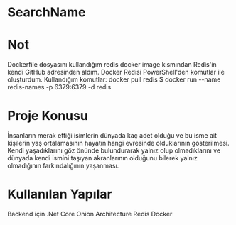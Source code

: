 # SearchName
# Not
Dockerfile dosyasını kullandığım redis docker image kısmından Redis'in kendi GitHub adresinden aldım.
Docker Redisi PowerShell'den komutlar ile oluşturdum. Kullandığım komutlar:
  docker pull redis
  $ docker run --name redis-names -p 6379:6379 -d redis
  
# Proje Konusu 
İnsanların merak ettiği isimlerin dünyada kaç adet olduğu ve bu isme ait kişilerin yaş 
ortalamasının hayatın hangi evresinde olduklarının gösterilmesi. Kendi yaşadıklarını göz 
önünde bulundurarak yalnız olup olmadıklarını ve dünyada kendi ismini taşıyan akranlarının 
olduğunu bilerek yalnız olmadığının farkındalığının yaşanması.

# Kullanılan Yapılar
Backend için .Net Core
Onion Architecture
Redis Docker

